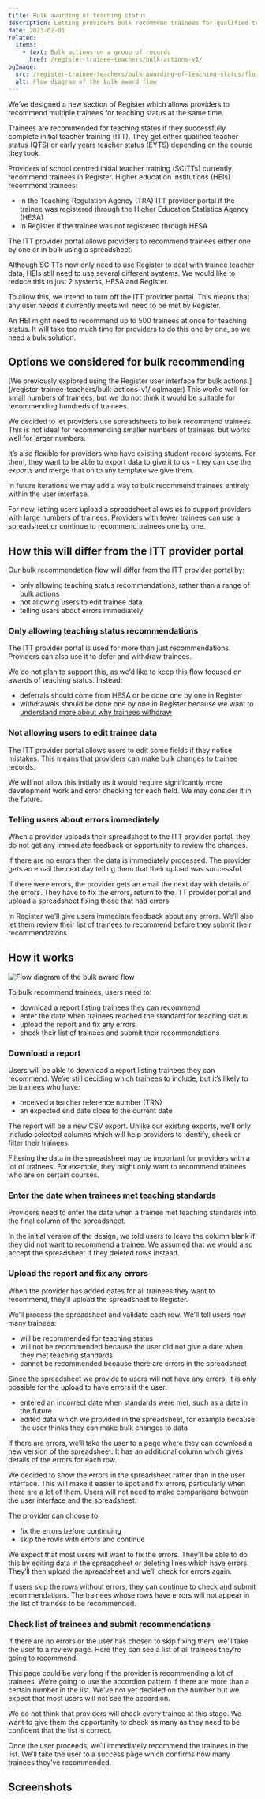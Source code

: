 ```yaml
---
title: Bulk awarding of teaching status
description: Letting providers bulk recommend trainees for qualified teacher status or early years teacher status.
date: 2023-02-01
related:
  items:
    - text: Bulk actions on a group of records
      href: /register-trainee-teachers/bulk-actions-v1/
ogImage:
  src: /register-trainee-teachers/bulk-awarding-of-teaching-status/flow-diagram.png
  alt: Flow diagram of the bulk award flow
---
```




We’ve designed a new section of Register which allows providers to recommend multiple trainees for teaching status at the same time. 

Trainees are recommended for teaching status if they successfully complete initial teacher training (ITT). They get either qualified teacher status (QTS) or early years teacher status (EYTS) depending on the course they took.

Providers of school centred initial teacher training (SCITTs) currently recommend trainees in Register. Higher education institutions (HEIs) recommend trainees:

- in the Teaching Regulation Agency (TRA) ITT provider portal if the trainee was registered through the Higher Education Statistics Agency (HESA)
- in Register if the trainee was not registered through HESA

The ITT provider portal allows providers to recommend trainees either one by one or in bulk using a spreadsheet. 

Although SCITTs now only need to use Register to deal with trainee teacher data, HEIs still need to use several different systems. We would like to reduce this to just 2 systems, HESA and Register. 

To allow this, we intend to turn off the ITT provider portal. This means that any user needs it currently meets will need to be met by Register.

An HEI might need to recommend up to 500 trainees at once for teaching status. It will take too much time for providers to do this one by one, so we need a bulk solution.

## Options we considered for bulk recommending

[We previously explored using the Register user interface for bulk actions.](/register-trainee-teachers/bulk-actions-v1/
ogImage:) This works well for small numbers of trainees, but we do not think it would be suitable for recommending hundreds of trainees.

We decided to let providers use spreadsheets to bulk recommend trainees. This is not ideal for recommending smaller numbers of trainees, but works well for larger numbers. 

It’s also flexible for providers who have existing student record systems. For them, they want to be able to export data to give it to us - they can use the exports and merge that on to any template we give them.

In future iterations we may add a way to bulk recommend trainees entirely within the user interface. 

For now, letting users upload a spreadsheet allows us to support providers with large numbers of trainees. Providers with fewer trainees can use a spreadsheet or continue to recommend trainees one by one.

## How this will differ from the ITT provider portal

Our bulk recommendation flow will differ from the ITT provider portal by:

- only allowing teaching status recommendations, rather than a range of bulk actions
- not allowing users to edit trainee data
- telling users about errors immediately

### Only allowing teaching status recommendations

The ITT provider portal is used for more than just recommendations. Providers can also use it to defer and withdraw trainees. 

We do not plan to support this, as we’d like to keep this flow focused on awards of teaching status. Instead: 

- deferrals should come from HESA or be done one by one in Register
- withdrawals should be done one by one in Register because we want to [understand more about why trainees withdraw](/register-trainee-teachers/collecting-more-useful-information-about-why-trainees-withdraw/)

### Not allowing users to edit trainee data

The ITT provider portal allows users to edit some fields if they notice mistakes. This means that providers can make bulk changes to trainee records. 

We will not allow this initially as it would require significantly more development work and error checking for each field. We may consider it in the future.

### Telling users about errors immediately

When a provider uploads their spreadsheet to the ITT provider portal, they do not get any immediate feedback or opportunity to review the changes. 

If there are no errors then the data is immediately processed. The provider gets an email the next day telling them that their upload was successful.

If there were errors, the provider gets an email the next day with details of the errors. They have to fix the errors, return to the ITT provider portal and upload a spreadsheet fixing those that had errors.

In Register we’ll give users immediate feedback about any errors. We’ll also let them review their list of trainees to recommend before they submit their recommendations.

## How it works

![Flow diagram of the bulk award flow](flow-diagram.png)

To bulk recommend trainees, users need to:

- download a report listing trainees they can recommend
- enter the date when trainees reached the standard for teaching status
- upload the report and fix any errors
- check their list of trainees and submit their recommendations

### Download a report

Users will be able to download a report listing trainees they can recommend. We’re still deciding which trainees to include, but it’s likely to be trainees who have: 

- received a teacher reference number (TRN)
- an expected end date close to the current date

The report will be a new CSV export. Unlike our existing exports, we’ll only include selected columns which will help providers to identify, check or filter their trainees. 

Filtering the data in the spreadsheet may be important for providers with a lot of trainees. For example, they might only want to recommend trainees who are on certain courses.

### Enter the date when trainees met teaching standards

Providers need to enter the date when a trainee met teaching standards into the final column of the spreadsheet.

In the initial version of the design, we told users to leave the column blank if they did not want to recommend a trainee. We assumed that we would also accept the spreadsheet if they deleted rows instead.

### Upload the report and fix any errors

When the provider has added dates for all trainees they want to recommend, they’ll upload the spreadsheet to Register. 

We’ll process the spreadsheet and validate each row. We’ll tell users how many trainees:

- will be recommended for teaching status
- will not be recommended because the user did not give a date when they met teaching standards
- cannot be recommended because there are errors in the spreadsheet

Since the spreadsheet we provide to users will not have any errors, it is only possible for the upload to have errors if the user:

- entered an incorrect date when standards were met, such as a date in the future
- edited data which we provided in the spreadsheet, for example because the user thinks they can make bulk changes to data

If there are errors, we’ll take the user to a page where they can download a new version of the spreadsheet. It has an additional column which gives details of the errors for each row.

We decided to show the errors in the spreadsheet rather than in the user interface. This will make it easier to spot and fix errors, particularly when there are a lot of them. Users will not need to make comparisons between the user interface and the spreadsheet.
 
The provider can choose to: 

- fix the errors before continuing
- skip the rows with errors and continue

We expect that most users will want to fix the errors. They’ll be able to do this by editing data in the spreadsheet or deleting lines which have errors. They’ll then upload the spreadsheet and we’ll check for errors again.

If users skip the rows without errors, they can continue to check and submit recommendations. The trainees whose rows have errors will not appear in the list of trainees to be recommended.
### Check list of trainees and submit recommendations

If there are no errors or the user has chosen to skip fixing them, we’ll take the user to a review page. Here they can see a list of all trainees they’re going to recommend. 

This page could be very long if the provider is recommending a lot of trainees. We’re going to use the accordion pattern if there are more than a certain number in the list. We’ve not yet decided on the number but we expect that most users will not see the accordion. 

We do not think that providers will check every trainee at this stage. We want to give them the opportunity to check as many as they need to be confident that the list is correct.

Once the user proceeds, we’ll immediately recommend the trainees in the list. We’ll take the user to a success page which confirms how many trainees they’ve recommended.
## Screenshots
